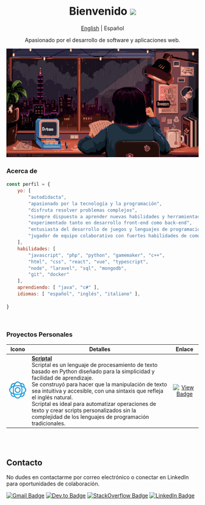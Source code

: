 <div align="center">

# Bienvenido <img src="https://media.giphy.com/media/hvRJCLFzcasrR4ia7z/giphy.gif" width="35">

[English](./README.md) | Español

Apasionado por el desarrollo de software y aplicaciones web.

<!-- ![Portfolio](https://img.shields.io/badge/Portfolio-%F0%9F%92%BB-dodgerblue?style=for-the-badge&link=notyet)
![CV](https://img.shields.io/badge/CV-%F0%9F%93%9D-dodgerblue?style=for-the-badge&link=notyet) -->

![image](images/cover.gif)

</div>

### Acerca de

```js
const perfil = {
    yo: [
        "autodidacta",
        "apasionado por la tecnología y la programación",
        "disfruta resolver problemas complejos",
        "siempre dispuesto a aprender nuevas habilidades y herramientas",
        "experimentado tanto en desarrollo front-end como back-end",
        "entusiasta del desarrollo de juegos y lenguajes de programación",
        "jugador de equipo colaborativo con fuertes habilidades de comunicación"
    ],
    habilidades: [
        "javascript", "php", "python", "gamemaker", "c++",
        "html", "css", "react", "vue", "typescript",
        "node", "laravel", "sql", "mongodb",
        "git", "docker"
    ],
    aprendiendo: [ "java", "c#" ],
    idiomas: [ "español", "inglés", "italiano" ],
    
}

```


<br>

### Proyectos Personales

|             Icono             | Detalles                                                      |                             Enlace                             |
| :---------------------------: | ------------------------------------------------------------ | :----------------------------------------------------------: |
| ![scriptal.png](images/scriptal.png) | **[Scriptal](https://github.com/martin-amaro/Scriptal/)**<br/>Scriptal es un lenguaje de procesamiento de texto basado en Python diseñado para la simplicidad y facilidad de aprendizaje.<br />Se construyó para hacer que la manipulación de texto sea intuitiva y accesible, con una sintaxis que refleja el inglés natural.<br />Scriptal es ideal para automatizar operaciones de texto y crear scripts personalizados sin la complejidad de los lenguajes de programación tradicionales. | [![View Badge](https://img.shields.io/badge/Ver-dodgerblue?style=for-the-badge&logo=eye&logoColor=white)](https://github.com/martin-amaro/Scriptal/) |

​	
<br>




## Contacto

No dudes en contactarme por correo electrónico o conectar en LinkedIn para oportunidades de colaboración.

[![Gmail Badge](https://img.shields.io/badge/-amarodev05@gmail.com-c14438?style=for-the-badge&logo=Gmail&logoColor=white&link=mailto:amarodev05@gmail.com)](mailto:amarodev05@gmail.com)
[![Dev.to Badge](https://img.shields.io/badge/-@amarodev05-gray?style=for-the-badge&labelColor=0A0A0A&logo=devdotto&logoColor=white&link=https://dev.to/amarodev05)](https://dev.to/amarodev05)
[![StackOverflow Badge](https://img.shields.io/badge/-@amarodev05-gray?style=for-the-badge&labelColor=FE7A16&logo=stackoverflow&logoColor=white&link=https://stackoverflow.com/story/amarodev05)](https://stackoverflow.com/users/26458703/amarodev05)
[![LinkedIn Badge](https://img.shields.io/badge/-@amarodev05-gray?style=for-the-badge&labelColor=0077B5&logo=linkedin&logoColor=white&link=https://linkedin.com/in/amarodev05)](https://linkedin.com/in/amarodev05)